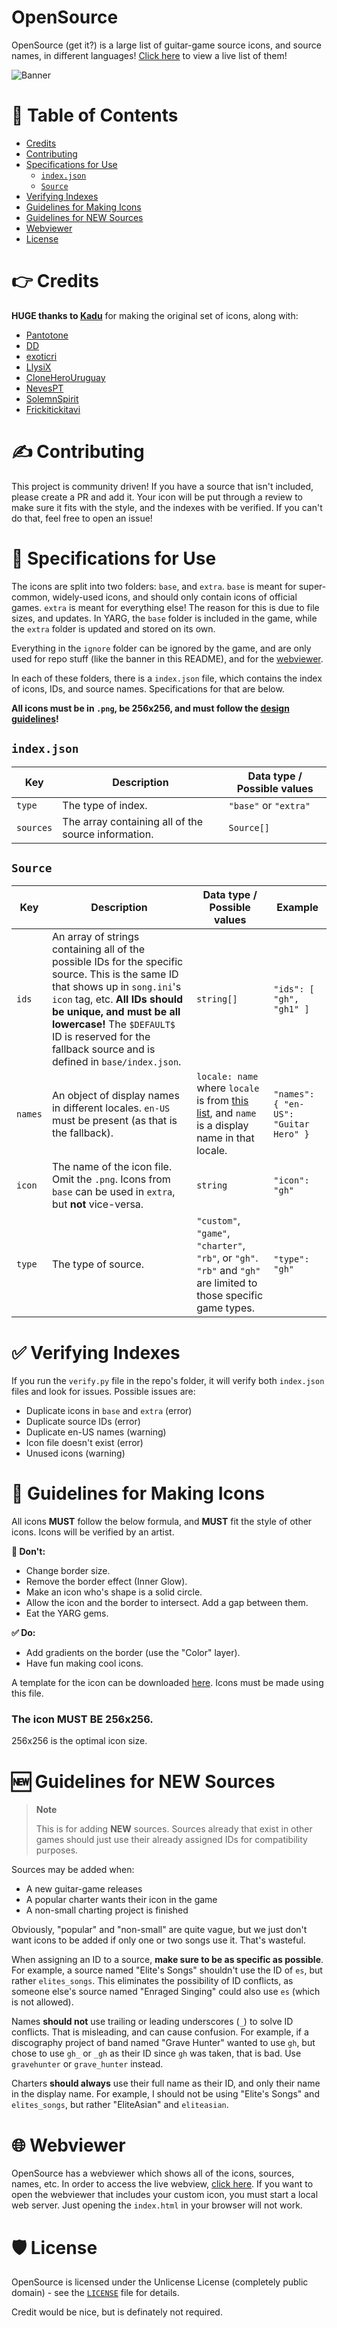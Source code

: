 # OpenSource
OpenSource (get it?) is a large list of guitar-game source icons, and source names, in different languages! [Click here](https://yarc-official.github.io/OpenSource/ignore/webviewer/) to view a live list of them!

![Banner](./ignore/banner.png)

# 📃 Table of Contents

- [Credits](#-credits)
- [Contributing](#️-contributing)
- [Specifications for Use](#-specifications-for-use)
  - [`index.json`](#indexjson)
  - [`Source`](#source)
- [Verifying Indexes](#-verifying-indexes)
- [Guidelines for Making Icons](#-guidelines-for-making-icons)
- [Guidelines for NEW Sources](#-guidelines-for-new-sources)
- [Webviewer](#-webviewer)
- [License](#️-license)

# 👉 Credits

**HUGE thanks to [Kadu](https://twitter.com/kaduwaengertner)** for making the original set of icons, along with:
- [Pantotone](https://github.com/Pantotone)
- [DD](https://github.com/thoudankeykang)
- [exoticri](https://github.com/exoticri)
- [LlysiX](https://github.com/LlysiX)
- [CloneHeroUruguay](https://github.com/CloneHeroUruguay)
- [NevesPT](https://github.com/nevespt)
- [SolemnSpirit](https://github.com/SolemnSpirit)
- [Frickitickitavi](https://github.com/Frickitickitavi)

# ✍️ Contributing

This project is community driven! If you have a source that isn't included, please create a PR and add it. Your icon will be put through a review to make sure it fits with the style, and the indexes with be verified. If you can't do that, feel free to open an issue!

# 📝 Specifications for Use

The icons are split into two folders: `base`, and `extra`. `base` is meant for super-common, widely-used icons, and should only contain icons of official games. `extra` is meant for everything else! The reason for this is due to file sizes, and updates. In YARG, the `base` folder is included in the game, while the `extra` folder is updated and stored on its own.

Everything in the `ignore` folder can be ignored by the game, and are only used for repo stuff (like the banner in this README), and for the [webviewer](https://yarc-official.github.io/OpenSource/ignore/webviewer).

In each of these folders, there is a `index.json` file, which contains the index of icons, IDs, and source names. Specifications for that are below.

**All icons must be in `.png`, be 256x256, and must follow the [design guidelines](#-guidelines-for-making-icons)!**

## `index.json`

| Key | Description | Data type / Possible values |
| --- | --- | --- |
| `type` | The type of index. | `"base"` or `"extra"`
| `sources` | The array containing all of the source information. | `Source[]`

## `Source`

| Key | Description | Data type / Possible values | Example |
| --- | --- | --- | --- |
| `ids` | An array of strings containing all of the possible IDs for the specific source. This is the same ID that shows up in `song.ini`'s `icon` tag, etc. **All IDs should be unique, and must be all lowercase!** The `$DEFAULT$` ID is reserved for the fallback source and is defined in `base/index.json`. | `string[]` | `"ids": [ "gh", "gh1" ]` |
| `names` | An object of display names in different locales. `en-US` must be present (as that is the fallback). | `locale: name` where `locale` is from [this list](https://learn.microsoft.com/en-us/bingmaps/rest-services/common-parameters-and-types/supported-culture-codes), and `name` is a display name in that locale. | `"names": { "en-US": "Guitar Hero" }` |
| `icon` | The name of the icon file. Omit the `.png`. Icons from `base` can be used in `extra`, but **not** vice-versa. | `string` | `"icon": "gh"` |
| `type` | The type of source. | `"custom"`, `"game"`, `"charter"`, `"rb"`, or `"gh"`. `"rb"` and `"gh"` are limited to those specific game types. | `"type": "gh"` |

# ✅ Verifying Indexes

If you run the `verify.py` file in the repo's folder, it will verify both `index.json` files and look for issues. Possible issues are:
- Duplicate icons in `base` and `extra` (error)
- Duplicate source IDs (error)
- Duplicate en-US names (warning)
- Icon file doesn't exist (error)
- Unused icons (warning)

# 🔎 Guidelines for Making Icons

All icons **MUST** follow the below formula, and **MUST** fit the style of other icons. Icons will be verified by an artist.

**🚫 Don't:**
- Change border size.
- Remove the border effect (Inner Glow).
- Make an icon who's shape is a solid circle.
- Allow the icon and the border to intersect. Add a gap between them.
- Eat the YARG gems.

**✅ Do:**
- Add gradients on the border (use the "Color" layer).
- Have fun making cool icons.

A template for the icon can be downloaded [here](https://github.com/YARC-Official/OpenSource/raw/master/ignore/template.psd). Icons must be made using this file.

### The icon MUST BE 256x256.
256x256 is the optimal icon size.

# 🆕 Guidelines for NEW Sources

> **Note**
>
> This is for adding **NEW** sources. Sources already that exist in other games should just use their already assigned IDs for compatibility purposes.

Sources may be added when:
- A new guitar-game releases
- A popular charter wants their icon in the game
- A non-small charting project is finished

Obviously, "popular" and "non-small" are quite vague, but we just don't want icons to be added if only one or two songs use it. That's wasteful.

When assigning an ID to a source, **make sure to be as specific as possible**. For example, a source named "Elite's Songs" shouldn't use the ID of `es`, but rather `elites_songs`. This eliminates the possibility of ID conflicts, as someone else's source named "Enraged Singing" could also use `es` (which is not allowed).

Names **should not** use trailing or leading underscores (`_`) to solve ID conflicts. That is misleading, and can cause confusion. For example, if a discography project of band named "Grave Hunter" wanted to use `gh`, but chose to use `gh_` or `_gh` as their ID since `gh` was taken, that is bad. Use `gravehunter` or `grave_hunter` instead.

Charters **should always** use their full name as their ID, and only their name in the display name. For example, I should not be using "Elite's Songs" and `elites_songs`, but rather "EliteAsian" and `eliteasian`.

# 🌐 Webviewer

OpenSource has a webviewer which shows all of the icons, sources, names, etc. In order to access the live webview, [click here](https://yarc-official.github.io/OpenSource/ignore/webviewer).  If you want to open the webviewer that includes your custom icon, you must start a local web server. Just opening the `index.html` in your browser will not work.

# 🛡️ License

OpenSource is licensed under the Unlicense License (completely public domain) - see the [`LICENSE`](../master/LICENSE) file for details.

Credit would be nice, but is definately not required.
